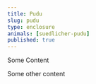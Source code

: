 ```yaml
---
title: Pudu
slug: pudu
type: enclosure
animals: [suedlicher-pudu]
published: true
---
```

Some Content

Some other content
